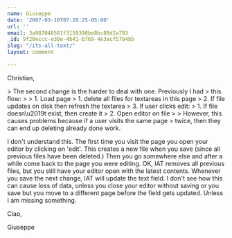 ```yaml
---
name: Giuseppe
date: '2007-03-10T07:20:25-05:00'
url: ''
email: 3a987048581f3159390be8bc88d2a783
_id: 9f20eccc-e30e-4b41-b769-4e3acf57b4b5
slug: "/its-all-text/"
layout: comment

---
```


Christian,

&gt; The second change is the harder to deal with one. Previously I had
&gt; this flow:
&gt; 
&gt;    1. Load page
&gt;          1. delete all files for textareas in this page
&gt;    2. If file updates on disk then refresh the textarea
&gt;    3. If user clicks edit:
&gt;          1. If file doesn\u2019t exist, then create it
&gt;          2. Open editor on file
&gt; 
&gt; However, this causes problems because if a user visits the same page
&gt; twice, then they can end up deleting already done work.

I don't understand this.  The first time you visit the page you open
your editor by clicking on 'edit'.  This creates a new file when you
save (since all previous files have been deleted.)  Then you go
somewhere else and after a while come back to the page you were
editing.  OK, IAT removes all previous files, but you still have your
editor open with the latest contents.  Whenever you save the next
change, IAT will update the text field.  I don't see how this can
cause loss of data, unless you close your editor without saving or you
save but you move to a different page before the field gets updated.
Unless I am missing something.

Ciao,

Giuseppe
